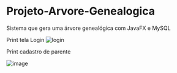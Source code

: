 # Projeto-Arvore-Genealogica
Sistema que gera uma árvore genealógica com JavaFX e MySQL 

Print tela Login
![login](https://user-images.githubusercontent.com/39202278/75616900-ec0eab00-5b35-11ea-8b05-ebd8fa7b6c75.JPG)

Print cadastro de parente

![image](https://user-images.githubusercontent.com/39202278/75616938-67705c80-5b36-11ea-988b-379a96cfdf73.png)
